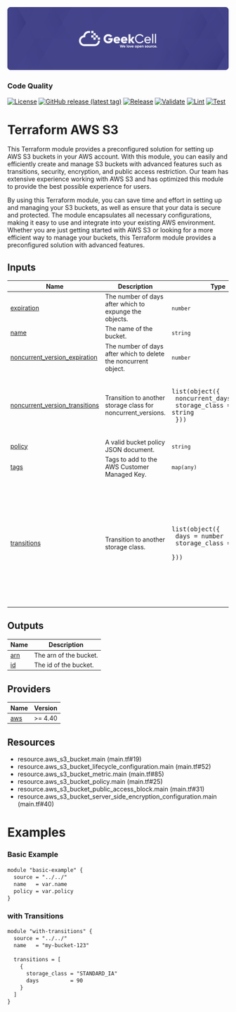 <!-- BEGIN_TF_DOCS -->
[![Geek Cell GmbH](https://raw.githubusercontent.com/geekcell/.github/main/geekcell-github-banner.png)](https://www.geekcell.io/)

### Code Quality
[![License](https://img.shields.io/github/license/geekcell/terraform-aws-s3)](https://github.com/geekcell/terraform-aws-s3/blob/master/LICENSE)
[![GitHub release (latest tag)](https://img.shields.io/github/v/release/geekcell/terraform-aws-s3?logo=github&sort=semver)](https://github.com/geekcell/terraform-aws-s3/releases)
[![Release](https://github.com/geekcell/terraform-aws-s3/actions/workflows/release.yaml/badge.svg)](https://github.com/geekcell/terraform-aws-s3/actions/workflows/release.yaml)
[![Validate](https://github.com/geekcell/terraform-aws-s3/actions/workflows/validate.yaml/badge.svg)](https://github.com/geekcell/terraform-aws-s3/actions/workflows/validate.yaml)
[![Lint](https://github.com/geekcell/terraform-aws-s3/actions/workflows/linter.yaml/badge.svg)](https://github.com/geekcell/terraform-aws-s3/actions/workflows/linter.yaml)
[![Test](https://github.com/geekcell/terraform-aws-s3/actions/workflows/test.yaml/badge.svg)](https://github.com/geekcell/terraform-aws-s3/actions/workflows/test.yaml)

<!--
Comment in if Bridgecrew is configured

### Security
[![Infrastructure Tests](https://www.bridgecrew.cloud/badges/github/geekcell/terraform-aws-s3/general)](https://www.bridgecrew.cloud/link/badge?vcs=github&fullRepo=geekcell%2Fterraform-aws-s3&benchmark=INFRASTRUCTURE+SECURITY)

#### Cloud
[![Infrastructure Tests](https://www.bridgecrew.cloud/badges/github/geekcell/terraform-aws-s3/cis_aws)](https://www.bridgecrew.cloud/link/badge?vcs=github&fullRepo=geekcell%2Fterraform-aws-s3&benchmark=CIS+AWS+V1.2)
[![Infrastructure Tests](https://www.bridgecrew.cloud/badges/github/geekcell/terraform-aws-s3/cis_aws_13)](https://www.bridgecrew.cloud/link/badge?vcs=github&fullRepo=geekcell%2Fterraform-aws-s3&benchmark=CIS+AWS+V1.3)
[![Infrastructure Tests](https://www.bridgecrew.cloud/badges/github/geekcell/terraform-aws-s3/cis_azure)](https://www.bridgecrew.cloud/link/badge?vcs=github&fullRepo=geekcell%2Fterraform-aws-s3&benchmark=CIS+AZURE+V1.1)
[![Infrastructure Tests](https://www.bridgecrew.cloud/badges/github/geekcell/terraform-aws-s3/cis_azure_13)](https://www.bridgecrew.cloud/link/badge?vcs=github&fullRepo=geekcell%2Fterraform-aws-s3&benchmark=CIS+AZURE+V1.3)
[![Infrastructure Tests](https://www.bridgecrew.cloud/badges/github/geekcell/terraform-aws-s3/cis_gcp)](https://www.bridgecrew.cloud/link/badge?vcs=github&fullRepo=geekcell%2Fterraform-aws-s3&benchmark=CIS+GCP+V1.1)

##### Container
[![Infrastructure Tests](https://www.bridgecrew.cloud/badges/github/geekcell/terraform-aws-s3/cis_kubernetes_16)](https://www.bridgecrew.cloud/link/badge?vcs=github&fullRepo=geekcell%2Fterraform-aws-s3&benchmark=CIS+KUBERNETES+V1.6)
[![Infrastructure Tests](https://www.bridgecrew.cloud/badges/github/geekcell/terraform-aws-s3/cis_eks_11)](https://www.bridgecrew.cloud/link/badge?vcs=github&fullRepo=geekcell%2Fterraform-aws-s3&benchmark=CIS+EKS+V1.1)
[![Infrastructure Tests](https://www.bridgecrew.cloud/badges/github/geekcell/terraform-aws-s3/cis_gke_11)](https://www.bridgecrew.cloud/link/badge?vcs=github&fullRepo=geekcell%2Fterraform-aws-s3&benchmark=CIS+GKE+V1.1)
[![Infrastructure Tests](https://www.bridgecrew.cloud/badges/github/geekcell/terraform-aws-s3/cis_kubernetes)](https://www.bridgecrew.cloud/link/badge?vcs=github&fullRepo=geekcell%2Fterraform-aws-s3&benchmark=CIS+KUBERNETES+V1.5)

#### Data protection
[![Infrastructure Tests](https://www.bridgecrew.cloud/badges/github/geekcell/terraform-aws-s3/soc2)](https://www.bridgecrew.cloud/link/badge?vcs=github&fullRepo=geekcell%2Fterraform-aws-s3&benchmark=SOC2)
[![Infrastructure Tests](https://www.bridgecrew.cloud/badges/github/geekcell/terraform-aws-s3/pci)](https://www.bridgecrew.cloud/link/badge?vcs=github&fullRepo=geekcell%2Fterraform-aws-s3&benchmark=PCI-DSS+V3.2)
[![Infrastructure Tests](https://www.bridgecrew.cloud/badges/github/geekcell/terraform-aws-s3/pci_dss_v321)](https://www.bridgecrew.cloud/link/badge?vcs=github&fullRepo=geekcell%2Fterraform-aws-s3&benchmark=PCI-DSS+V3.2.1)
[![Infrastructure Tests](https://www.bridgecrew.cloud/badges/github/geekcell/terraform-aws-s3/iso)](https://www.bridgecrew.cloud/link/badge?vcs=github&fullRepo=geekcell%2Fterraform-aws-s3&benchmark=ISO27001)
[![Infrastructure Tests](https://www.bridgecrew.cloud/badges/github/geekcell/terraform-aws-s3/nist)](https://www.bridgecrew.cloud/link/badge?vcs=github&fullRepo=geekcell%2Fterraform-aws-s3&benchmark=NIST-800-53)
[![Infrastructure Tests](https://www.bridgecrew.cloud/badges/github/geekcell/terraform-aws-s3/hipaa)](https://www.bridgecrew.cloud/link/badge?vcs=github&fullRepo=geekcell%2Fterraform-aws-s3&benchmark=HIPAA)
[![Infrastructure Tests](https://www.bridgecrew.cloud/badges/github/geekcell/terraform-aws-s3/fedramp_moderate)](https://www.bridgecrew.cloud/link/badge?vcs=github&fullRepo=geekcell%2Fterraform-aws-s3&benchmark=FEDRAMP+%28MODERATE%29)

-->

# Terraform AWS S3

This Terraform module provides a preconfigured solution for setting up
AWS S3 buckets in your AWS account. With this module, you can easily
and efficiently create and manage S3 buckets with advanced features
such as transitions, security, encryption, and public access restriction.
Our team has extensive experience working with AWS S3 and has optimized
this module to provide the best possible experience for users.

By using this Terraform module, you can save time and effort in setting up
and managing your S3 buckets, as well as ensure that your data is secure
and protected. The module encapsulates all necessary configurations,
making it easy to use and integrate into your existing AWS environment.
Whether you are just getting started with AWS S3 or looking for a more
efficient way to manage your buckets, this Terraform module provides a
preconfigured solution with advanced features.

## Inputs

| Name | Description | Type | Default | Required |
|------|-------------|------|---------|:--------:|
| <a name="input_expiration"></a> [expiration](#input\_expiration) | The number of days after which to expunge the objects. | `number` | `0` | no |
| <a name="input_name"></a> [name](#input\_name) | The name of the bucket. | `string` | n/a | yes |
| <a name="input_noncurrent_version_expiration"></a> [noncurrent\_version\_expiration](#input\_noncurrent\_version\_expiration) | The number of days after which to delete the noncurrent object. | `number` | `90` | no |
| <a name="input_noncurrent_version_transitions"></a> [noncurrent\_version\_transitions](#input\_noncurrent\_version\_transitions) | Transition to another storage class for noncurrent\_versions. | <pre>list(object({<br>    noncurrent_days = number<br>    storage_class   = string<br>  }))</pre> | <pre>[<br>  {<br>    "noncurrent_days": 30,<br>    "storage_class": "STANDARD_IA"<br>  }<br>]</pre> | no |
| <a name="input_policy"></a> [policy](#input\_policy) | A valid bucket policy JSON document. | `string` | `null` | no |
| <a name="input_tags"></a> [tags](#input\_tags) | Tags to add to the AWS Customer Managed Key. | `map(any)` | `{}` | no |
| <a name="input_transitions"></a> [transitions](#input\_transitions) | Transition to another storage class. | <pre>list(object({<br>    days          = number<br>    storage_class = string<br>  }))</pre> | <pre>[<br>  {<br>    "days": 30,<br>    "storage_class": "STANDARD_IA"<br>  },<br>  {<br>    "days": 60,<br>    "storage_class": "GLACIER"<br>  },<br>  {<br>    "days": 180,<br>    "storage_class": "DEEP_ARCHIVE"<br>  }<br>]</pre> | no |

## Outputs

| Name | Description |
|------|-------------|
| <a name="output_arn"></a> [arn](#output\_arn) | The arn of the bucket. |
| <a name="output_id"></a> [id](#output\_id) | The id of the bucket. |

## Providers

| Name | Version |
|------|---------|
| <a name="provider_aws"></a> [aws](#provider\_aws) | >= 4.40 |

## Resources

- resource.aws_s3_bucket.main (main.tf#19)
- resource.aws_s3_bucket_lifecycle_configuration.main (main.tf#52)
- resource.aws_s3_bucket_metric.main (main.tf#85)
- resource.aws_s3_bucket_policy.main (main.tf#25)
- resource.aws_s3_bucket_public_access_block.main (main.tf#31)
- resource.aws_s3_bucket_server_side_encryption_configuration.main (main.tf#40)

# Examples
### Basic Example
```hcl
module "basic-example" {
  source = "../../"
  name   = var.name
  policy = var.policy
}
```

### with Transitions
```hcl
module "with-transitions" {
  source = "../../"
  name   = "my-bucket-123"

  transitions = [
    {
      storage_class = "STANDARD_IA"
      days          = 90
    }
  ]
}
```
<!-- END_TF_DOCS -->
